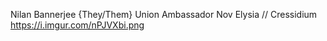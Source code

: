 Nilan Bannerjee {They/Them}
Union Ambassador
Nov Elysia // Cressidium
https://i.imgur.com/nPJVXbi.png
